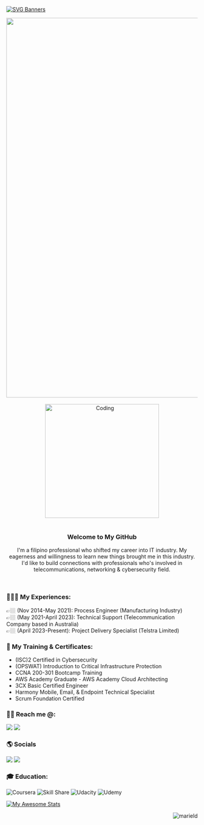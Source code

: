 [![SVG Banners](https://svg-banners.vercel.app/api?type=typeWriter&text1=Mariel%20Delgado%20|%20from%20👷🏻%20Engineer%20to%20IT%20👨‍💻%20&width=1000&height=100)](https://github.com/Akshay090/svg-banners)
<div align="center">
<img src="https://user-images.githubusercontent.com/74038190/212284115-f47cd8ff-2ffb-4b04-b5bf-4d1c14c0247f.gif" width="1000">
<br><br>

</div>

<div align="center">
<img alt="Coding" width="300" src="https://user-images.githubusercontent.com/74038190/256977180-54fb7eef-b1e8-41dc-be97-57e4180b3b24.gif">
<br><br>
  
</div>

<div align="center">

### Welcome to My GitHub
I'm a filipino professional who shifted my career into IT industry. My eagerness and willingness to learn new things brought me in this industry. I'd like to build connections with professionals who's involved in telecommunications, networking & cybersecurity field. 

</div>

<br>



### 👨🏻‍💼 My Experiences:
👉🏼 (Nov 2014-May 2021): Process Engineer (Manufacturing Industry) <br>
👉🏼 (May 2021-April 2023): Technical Support (Telecommunication Company based in Australia) <br>
👉🏼 (April 2023-Present): Project Delivery Specialist (Telstra Limited) <br>



### 📃 My Training & Certificates: 
- (ISC)2 Certified in Cybersecurity
- (OPSWAT) Introduction to Critical Infrastructure Protection
- CCNA 200-301 Bootcamp Training
- AWS Academy Graduate - AWS Academy Cloud Architecting
- 3CX Basic Certified Engineer
- Harmony Mobile, Email, & Endpoint Technical Specialist
- Scrum Foundation Certified


### 👋🏼 Reach me @:
<a href="mailto: marielandreen.delgado@gmail.com"> <img src="https://img.shields.io/badge/marielandreen.delgado-D14836?style=for-the-badge&logo=gmail&logoColor=white"></a> <a href="skype:live:marielandreen.delgado07?call"> <img src="https://img.shields.io/badge/marielandreen-%2300AFF0.svg?style=for-the-badge&logo=Skype&logoColor=white" ></a> 


### 🌎 Socials 
<a href="https://linkedin.com/in/mariel-andreen-delgado-56571413b"> <img src="https://img.shields.io/badge/linkedin-%230077B5.svg?style=for-the-badge&logo=linkedin&logoColor=white"></a> <a href="https://www.facebook.com/to.your.heart.from.my.heart"> <img src="https://img.shields.io/badge/Facebook-%231877F2.svg?style=for-the-badge&logo=Facebook&logoColor=white"></a>



<h3 align="left">🎓 Education:</h3>

![Coursera](https://img.shields.io/badge/Coursera-%230056D2.svg?style=for-the-badge&logo=Coursera&logoColor=white) ![Skill Share](https://img.shields.io/badge/Skill%20share-002333?style=for-the-badge&logo=skillshare&logoColor=00FF84) ![Udacity](https://img.shields.io/badge/Udacity-grey?style=for-the-badge&logo=udacity&logoColor=15B8E6) ![Udemy](https://img.shields.io/badge/Udemy-A435F0?style=for-the-badge&logo=Udemy&logoColor=white)


[![My Awesome Stats](https://awesome-github-stats.azurewebsites.net/user-stats/Marielandreen?cardType=github&theme=dark&preferLogin=false)](https://git.io/awesome-stats-card)

<p align="right"> <img src="https://komarev.com/ghpvc/?username=marield&label=Profile%20views&color=0e75b6&style=for-the-badge" alt="marield" /> </p>

